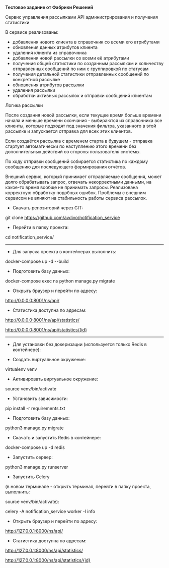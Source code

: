 **Тестовое задание от Фабрики Решений**

Cервис управления рассылками API администрирования и получения статистики

В сервисе реализованы:

- добавления нового клиента в справочник со всеми его атрибутами
- обновления данных атрибутов клиента
- удаления клиента из справочника
- добавления новой рассылки со всеми её атрибутами
- получения общей статистики по созданным рассылкам и количеству отправленных сообщений по ним с группировкой по статусам
- получения детальной статистики отправленных сообщений по конкретной рассылке
- обновления атрибутов рассылки
- удаления рассылки
- обработки активных рассылок и отправки сообщений клиентам

Логика рассылки

После создания новой рассылки, если текущее время больше времени начала и меньше времени окончания - 
выбираются из справочника все клиенты, которые подходят под значения фильтра, указанного 
в этой рассылке и запускается отправка для всех этих клиентов.

Если создаётся рассылка с временем старта в будущем - 
отправка стартует автоматически по наступлению этого времени без дополнительных действий со стороны 
пользователя системы.

По ходу отправки сообщений собирается статистика по каждому сообщению для последующего 
формирования отчётов.

Внешний сервис, который принимает отправляемые сообщения, может долго обрабатывать запрос, 
отвечать некорректными данными, на какое-то время вообще не принимать запросы. 
Реализована корректную обработку подобных ошибок. 
Проблемы с внешним сервисом не влияют на стабильность работы сервиса рассылок.


- Скачать репозиторий через GIT:

git clone https://github.com/avdivo/notification_service

- Перейти в папку проекта:

cd notification_service/

----------------------------------

- Для запуска проекта в контейнерах выполнить:

docker-compose up -d --build

- Подготовить базу данных:

docker-compose exec ns python manage.py migrate

- Открыть браузер и перейти по адресу:

http://0.0.0.0:8001/ns/api/

- Статистика доступна по адресам:

http://0.0.0.0:8001/ns/api/statistics/

http://0.0.0.0:8001/ns/api/statistics/{id}

-------------------------------------------

- Для установки без докеризации (используется только Redis в контейнере):

- Создать виртуальное окружение:

virtualenv venv

- Активировать виртуальное окружение:

source venv/bin/activate

- Установить зависимости:

pip install -r requirements.txt

- Подготовить базу данных:

python3 manage.py migrate

- Скачать и запустить Redis в контейнере:

docker-compose up -d redis

- Запустить сервер:

python3 manage.py runserver

- Запустить Celery 

(в новом терминале - открыть терминал, перейти в папку проекта, выполнить: 

source venv/bin/activate):

celery -A notification_service worker -l info

- Открыть браузер и перейти по адресу:

http://127.0.0.1:8000/ns/api/

- Статистика доступна по адресам:

http://127.0.0.1:8000/ns/api/statistics/

http://127.0.0.1:8000/ns/api/statistics/{id}